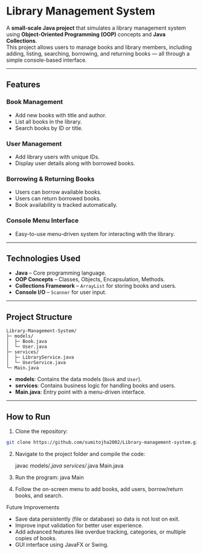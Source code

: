 # Library Management System 


A **small-scale Java project** that simulates a library management system using **Object-Oriented Programming (OOP)** concepts and **Java Collections**.  
This project allows users to manage books and library members, including adding, listing, searching, borrowing, and returning books — all through a simple console-based interface.

---

## Features

### Book Management
- Add new books with title and author.
- List all books in the library.
- Search books by ID or title.

### User Management
- Add library users with unique IDs.
- Display user details along with borrowed books.

### Borrowing & Returning Books
- Users can borrow available books.
- Users can return borrowed books.
- Book availability is tracked automatically.

### Console Menu Interface
- Easy-to-use menu-driven system for interacting with the library.

---

## Technologies Used
- **Java** – Core programming language.
- **OOP Concepts** – Classes, Objects, Encapsulation, Methods.
- **Collections Framework** – `ArrayList` for storing books and users.
- **Console I/O** – `Scanner` for user input.

---

## Project Structure
```
Library-Management-System/
├─ models/
│  ├─ Book.java
│  └─ User.java
├─ services/
│  ├─ LibraryService.java
│  └─ UserService.java
└─ Main.java
```


- **models**: Contains the data models (`Book` and `User`).  
- **services**: Contains business logic for handling books and users.  
- **Main.java**: Entry point with a menu-driven interface.  

---

## How to Run

1. Clone the repository:

```bash
git clone https://github.com/sumitojha2002/Library-management-system.git
```

2. Navigate to the project folder and compile the code:

   javac models/*.java services/*.java Main.java

3. Run the program:
   java Main

4. Follow the on-screen menu to add books, add users, borrow/return books, and search.

Future Improvements

- Save data persistently (file or database) so data is not lost on exit.
- Improve input validation for better user experience.
- Add advanced features like overdue tracking, categories, or multiple copies of books.
- GUI interface using JavaFX or Swing.
